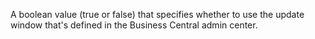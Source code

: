 A boolean value (true or false) that specifies whether to use the update window that's defined in the Business Central admin center.